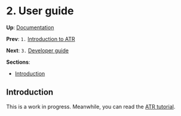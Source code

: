 # 2. User guide

**Up**: [Documentation](.)

**Prev**: `1.` [Introduction to ATR](introduction-to-atr)

**Next**: `3.` [Developer guide](developer-guide)

**Sections**:

* [Introduction](#introduction)

## Introduction

This is a work in progress. Meanwhile, you can read the [ATR tutorial](/tutorial).
